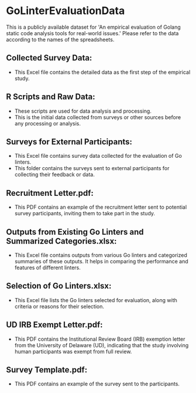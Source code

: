 # GoLinterEvaluationData

This is a publicly available dataset for 'An empirical evaluation of Golang static code analysis tools for real-world issues.' Please refer to the data according to the names of the spreadsheets.

## Collected Survey Data:
- This Excel file contains the detailed data as the first step of the empirical study.

## R Scripts and Raw Data:
- These scripts are used for data analysis and processing.
- This is the initial data collected from surveys or other sources before any processing or analysis.

## Surveys for External Participants:
- This Excel file contains survey data collected for the evaluation of Go linters.
- This folder contains the surveys sent to external participants for collecting their feedback or data.

## Recruitment Letter.pdf:
- This PDF contains an example of the recruitment letter sent to potential survey participants, inviting them to take part in the study.

## Outputs from Existing Go Linters and Summarized Categories.xlsx:
- This Excel file contains outputs from various Go linters and categorized summaries of these outputs. It helps in comparing the performance and features of different linters.

## Selection of Go Linters.xlsx:
- This Excel file lists the Go linters selected for evaluation, along with criteria or reasons for their selection.

## UD IRB Exempt Letter.pdf:
- This PDF contains the Institutional Review Board (IRB) exemption letter from the University of Delaware (UD), indicating that the study involving human participants was exempt from full review.

## Survey Template.pdf:
- This PDF contains an example of the survey sent to the participants. 
